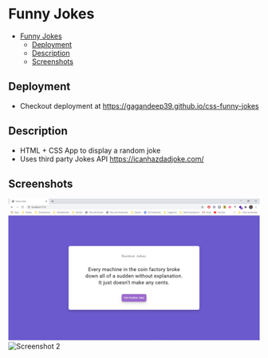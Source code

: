 # Funny Jokes

- [Funny Jokes](#funny-jokes)
  - [Deployment](#deployment)
  - [Description](#description)
  - [Screenshots](#screenshots)

## Deployment

- Checkout deployment at https://gagandeep39.github.io/css-funny-jokes

## Description

- HTML + CSS App to display a random joke
- Uses third party Jokes API https://icanhazdadjoke.com/

## Screenshots

![Screenshot 1](./assets/screenshot_1.png)
![Screenshot 2](./assets/screenshot_2.png)
